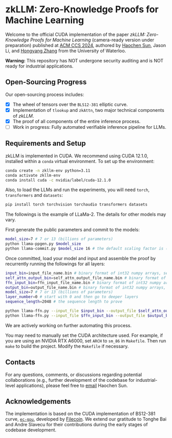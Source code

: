 # zkLLM: Zero-Knowledge Proofs for Machine Learning

Welcome to the official CUDA implementation of the paper *zkLLM: Zero-Knowledge Proofs for Machine Learning* (camera-ready version under preparation) published at [ACM CCS 2024](https://www.sigsac.org/ccs/CCS2024/home.html), authored by [Haochen Sun](https://cs.uwaterloo.ca/~h299sun/), Jason Li, and [Hongyang Zhang](https://hongyanz.github.io/) from the University of Waterloo.

**Warning:** This repository has NOT undergone security auditing and is NOT ready for industrial applications.

## Open-Sourcing Progress

Our open-sourcing process includes:
- [x] The wheel of tensors over the `BLS12-381` elliptic curve.
- [x] Implementation of `tlookup` and `zkAttn`, two major technical components of *zkLLM*.
- [x] The proof of all components of the entire inference process.
- [ ] Work in progress: Fully automated verifiable inference pipeline for LLMs.

## Requirements and Setup

zkLLM is implemented in CUDA. We recommend using CUDA 12.1.0, installed within a `conda` virtual environment. To set up the environment:

```bash
conda create -n zkllm-env python=3.11
conda activate zkllm-env 
conda install cuda -c nvidia/label/cuda-12.1.0
```

Also, to load the LLMs and run the experiments, you will need `torch`, `transformers` and `datasets`:

```bash
pip install torch torchvision torchaudio transformers datasets
```

The followings is the example of LLaMa-2. The details for other models may vary.

First generate the public parameters and commit to the models:

```bash
model_size=7 # 7 or 13 (billions of parameters)
python llama-ppgen.py $model_size
python llama-commit.py $model_size 16 # the default scaling factor is (1 << 16). Others have not been tested.
```

Once committed, load your model and input and assemble the proof by recurrently running the followings for all layers:

```bash
input_bin=input_file_name.bin # binary format of int32 numpy arrays, see ioutils.cuh, ioutils.cu and fileio_utils.py for details
self_attn_output_bin=self_attn_output_file_name.bin # binary format of int32 numpy arrays, see ioutils.cuh, ioutils.cu and fileio_utils.py for details
ffn_input_bin=ffn_input_file_name.bin # binary format of int32 numpy arrays, see ioutils.cuh, ioutils.cu and fileio_utils.py for details
output_bin=output_file_name.bin # binary format of int32 numpy arrays, see ioutils.cuh, ioutils.cu and fileio_utils.py for details
model_size=7 # 7 or 13 (billions of parameters)
layer_number=0 # start with 0 and then go to deeper layers
sequence_length=2048 # the sequence length to prove

python llama-ffn.py --input_file $input_bin --output_file $self_attn_output_bin $model_size $layer_number $seqence_length
python llama-ffn.py --input_file $ffn_input_bin --output_file $output_bin $model_size $layer_number $seqence_length
```

We are actively working on further automating this process.

You may need to manually set the CUDA architecture used. For example, if you are using an NVIDIA RTX A6000, set `ARCH` to `sm_86` in `Makefile`. Then run `make` to build the project. Modify the `Makefile` if necessary.

## Contacts

For any questions, comments, or discussions regarding potential collaborations (e.g., further development of the codebase for industrial-level applications), please feel free to [email](mailto:haochen.sun@uwaterloo.ca) Haochen Sun.


## Acknowledgements

The implementation is based on the CUDA implementation of BS12-381 curve, [`ec-gpu`](https://github.com/filecoin-project/ec-gpu), developed by [Filecoin](https://filecoin.io/). We extend our gratitude to Tonghe Bai and Andre Slavecu for their contributions during the early stages of codebase development.
